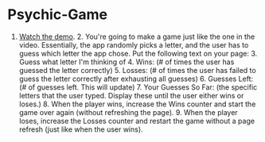 # Psychic-Game
1. [Watch the demo](https://youtu.be/qTc45Lox97g).  2. You're going to make a game just like the one in the video. Essentially, the app randomly picks a letter, and the user has to guess which letter the app chose. Put the following text on your page:  3. Guess what letter I'm thinking of  4. Wins: (# of times the user has guessed the letter correctly)  5. Losses: (# of times the user has failed to guess the letter correctly after exhausting all guesses)  6. Guesses Left: (# of guesses left. This will update)  7. Your Guesses So Far: (the specific letters that the user typed. Display these until the user either wins or loses.)  8. When the player wins, increase the Wins counter and start the game over again (without refreshing the page).  9. When the player loses, increase the Losses counter and restart the game without a page refresh (just like when the user wins).
